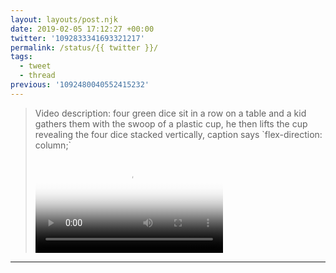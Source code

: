 ```yaml
---
layout: layouts/post.njk
date: 2019-02-05 17:12:27 +00:00
twitter: '1092833341693321217'
permalink: /status/{{ twitter }}/
tags: 
  - tweet
  - thread
previous: '1092480040552415232'
---
```


> <p class="sr-only">Video description: four green dice sit in a row on a table and a kid gathers them with the swoop of a plastic cup, he then lifts the cup revealing the four dice stacked vertically, caption says `flex-direction: column;`</p>
> 
> <video controls loop preload="metadata" poster="/img/DyqGCYHUcAAKYZu.jpg"><source src="/img/1092833341693321217-DyqGCYHUcAAKYZu.mp4">Your browser does not support the video tag.</video>

---
